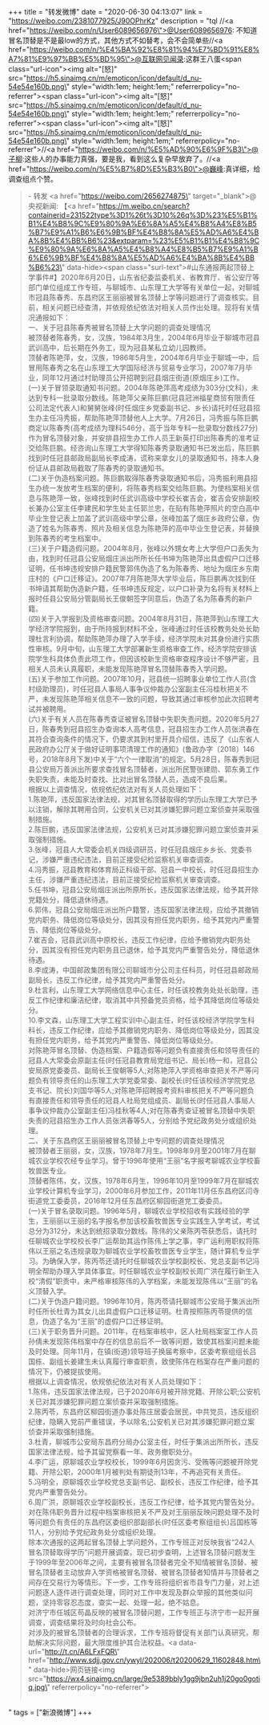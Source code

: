 +++
title = "转发微博"
date = "2020-06-30 04:13:07"
link = "https://weibo.com/2381077925/J90OPhrKz"
description = "tql //<a href=\"https://weibo.com/n/User6089656976\">@User6089656976</a>: 不知道冒名顶替是不是最low的方式，其他方式不如替考，会不会简单些//<a href=\"https://weibo.com/n/%E4%BA%92%E8%81%94%E7%BD%91%E8%A7%81%E9%97%BB%E5%BD%95\">@互联网见闻录</a>:这群王八蛋<span class=\"url-icon\"><img alt=\"[怒]\" src=\"https://h5.sinaimg.cn/m/emoticon/icon/default/d_nu-54e54e160b.png\" style=\"width:1em; height:1em;\" referrerpolicy=\"no-referrer\"></span><span class=\"url-icon\"><img alt=\"[怒]\" src=\"https://h5.sinaimg.cn/m/emoticon/icon/default/d_nu-54e54e160b.png\" style=\"width:1em; height:1em;\" referrerpolicy=\"no-referrer\"></span><span class=\"url-icon\"><img alt=\"[怒]\" src=\"https://h5.sinaimg.cn/m/emoticon/icon/default/d_nu-54e54e160b.png\" style=\"width:1em; height:1em;\" referrerpolicy=\"no-referrer\"></span>//<a href=\"https://weibo.com/n/%E5%AD%90%E6%9F%B3\">@子柳</a>:这些人的办事能力真强，要是我，看到这么复杂早放弃了。//<a href=\"https://weibo.com/n/%E5%B7%8D%E5%B3%B0\">@巍峰</a>:真详细，给调查组点个赞。<br><blockquote> - 转发 <a href=\"https://weibo.com/2656274875\" target=\"_blank\">@央视新闻</a>: 【<a href=\"https://m.weibo.cn/search?containerid=231522type%3D1%26t%3D10%26q%3D%23%E5%B1%B1%E4%B8%9C%E9%80%9A%E6%8A%A5%E4%B8%A4%E8%B5%B7%E9%A1%B6%E6%9B%BF%E4%B8%8A%E5%AD%A6%E4%BA%8B%E4%BB%B6%23&extparam=%23%E5%B1%B1%E4%B8%9C%E9%80%9A%E6%8A%A5%E4%B8%A4%E8%B5%B7%E9%A1%B6%E6%9B%BF%E4%B8%8A%E5%AD%A6%E4%BA%8B%E4%BB%B6%23\" data-hide><span class=\"surl-text\">#山东通报两起顶替上学事件#</span></a>】2020年6月20日，山东省纪委监委机关、省教育厅、省公安厅等部门单位组成工作专班，与聊城市、山东理工大学等有关单位一起，对聊城市冠县陈春秀、东昌府区王丽丽被冒名顶替上学等问题进行了调查核实。目前，相关问题已经查清，并依规依纪依法对相关人员作出处理。现将有关情况通报如下：<br>一、关于冠县陈春秀被冒名顶替上大学问题的调查处理情况<br>被顶替者陈春秀，女，汉族，1984年3月生，2004年6月毕业于聊城市冠县武训高中，后长期在外务工，现为冠县某私立幼儿园教师。<br>顶替者陈艳萍，女，汉族，1986年5月生，2004年6月毕业于聊城一中，后冒用陈春秀之名在山东理工大学国际经济与贸易专业学习，2007年7月毕业，同年12月通过村助理员公开招聘到冠县烟庄街道(原烟庄乡)工作。<br>(一)关于冒领录取通知书问题。2004年陈艳萍高考成绩为303分(文科)，未达到专科一批录取分数线。陈艳萍父亲陈巨鹏(冠县冠洲福星商贸有限责任公司法定代表人)和舅舅张峰(时任烟庄乡党委副书记、乡长)请托时任冠县招生办主任冯秀振，帮助陈艳萍顶替他人上大学。7月26日，冯秀振与陈巨鹏商定以陈春秀(高考成绩为理科546分，高于当年专科一批录取分数线27分)作为冒名顶替对象，并安排县招生办工作人员王新英打印出陈春秀的准考证交给陈巨鹏。经咨询山东理工大学得知陈春秀录取通知书已发出后，陈巨鹏找到时任冠县邮政局副局长李成涛，谎称来拿女儿的录取通知书，持本人身份证从县邮政局截取了陈春秀的录取通知书。<br>(二)关于伪造档案问题。陈巨鹏取得陈春秀录取通知书后，冯秀振利用县招生办统一发放考生档案的便利，将陈春秀档案交给陈巨鹏。为使档案相关信息与陈艳萍一致，张峰找到时任武训高级中学校长崔吉会，崔吉会安排副校长兼办公室主任李建民和学生处主任郭兰忠，在贴有陈艳萍照片的空白高中毕业生登记表上加盖了武训高级中学公章，张峰加盖了烟庄乡政府公章，伪造了姓名为陈春秀、照片及相关信息为陈艳萍的高中毕业生登记表，并替换到陈春秀的考生档案中。<br>(三)关于户籍造假问题。2004年8月，张峰以外甥女考上大学但户口丢失为由，找到时任冠县公安局烟庄派出所所长任书坤为陈艳萍出具虚假户口迁移证明，任书坤违规安排户籍民警郭伟伪造了名为陈春秀、地址为烟庄乡东南庄村的《户口迁移证》。2007年7月陈艳萍大学毕业后，陈巨鹏再次找到任书坤请其帮助伪造新户籍，任书坤违反规定，以户口补录为名将有关材料上报时任县公安局分管副局长王俊朝签字同意后，伪造了名为陈春秀的新户籍。<br>(四)关于入学报到及资格审查问题。2004年8月31日，陈艳萍到山东理工大学经济学院报到，由于所持报到材料不全，张峰通过时任该校教务处处长助理杜言利协调，帮助陈艳萍办理了入学手续，经济学院未对其身份进行实质性审核。9月中旬，山东理工大学部署新生资格审查工作，经济学院安排该院学生科具体负责此项工作，但因该校新生资格审查程序设计不够严密，且相关人员未认真履职，未能发现陈艳萍冒名顶替陈春秀入学问题。<br>(五)关于参加工作问题。2007年10月，冠县统一招聘事业单位工作人员(含村级助理员)，时任冠县人事局人事争议仲裁办公室副主任冯桂秋把关不严，未发现陈艳萍相关信息不一致的问题，导致其通过审核参加此次招聘考试并被聘用。<br>(六)关于有关人员在陈春秀查证被冒名顶替中失职失责问题。2020年5月27日，陈春秀到冠县招生办查询本人高考信息，冠县招生办工作人员张洪春在其符合查询条件的情况下，仍要求其到村里开具介绍信，违反了《山东省人民政府办公厅关于做好证明事项清理工作的通知》(鲁政办字〔2018〕146号，2018年8月下发)中关于“六个一律取消”的规定。5月28日，陈春秀到冠县公安局万善派出所要求查找冒名顶替者，派出所民警张建勋、郭东勇工作失职失责，未能及时查找、比对出冒名顶替人员，造成不良后果。<br>根据以上调查情况，依规依纪依法对有关人员处理如下：<br>1.陈艳萍，违反国家法律法规，对其冒名顶替取得的学历山东理工大学已予以注销，解除其聘用合同，公安机关已对其涉嫌犯罪问题立案侦查并采取强制措施。<br>2.陈巨鹏，违反国家法律法规，公安机关已对其涉嫌犯罪问题立案侦查并采取强制措施。<br>3.张峰，冠县人大常委会机关四级调研员，时任冠县烟庄乡乡长、党委书记，涉嫌严重违纪违法，目前正接受纪检监察机关审查调查。<br>4.冯秀振，冠县教育和体育局正科级干部、冠县一中校长，时任冠县招生办主任，涉嫌严重违纪违法，目前正接受纪检监察机关审查调查。<br>5.任书坤，冠县公安局烟庄派出所原所长，违反国家法律法规，给予其开除党籍处分，降低退休待遇。<br>6.郭伟，冠县公安局烟庄派出所户籍警，违反国家法律法规，应给予其撤销党内职务、降低岗位等级处分，因其没有担任党内职务，给予其党内严重警告、降低岗位等级处分。<br>7.崔吉会，冠县武训高中原校长，违反工作纪律，应给予撤销党内职务处分，因其没有担任党内职务且已退休，给予其党内严重警告处分，降低退休待遇。<br>8.李成涛，中国邮政集团有限公司聊城市分公司主任科员，时任冠县邮政局副局长，违反工作纪律，给予其党内严重警告处分。<br>9.杜言利，山东理工大学网络信息中心主任，时任该校教务处处长助理，违反工作纪律和廉洁纪律，取消其中共预备党员资格，给予其降低岗位等级处分。<br>10.李文森，山东理工大学工程实训中心副主任，时任该校经济学院学生科科长，违反工作纪律，应给予其撤销党内职务、降低岗位等级处分，因其没有担任党内职务，给予其党内严重警告、降低岗位等级处分。<br>对陈艳萍冒名顶替、伪造档案、户籍造假等问题负有直接责任和领导责任的冠县人大常委会原副主任(时任冠县教育局党组书记、局长)杨一和，冠县公安局原党委委员、副局长王俊朝等5人;对陈艳萍入学资格审查把关不严等问题负有领导责任的山东理工大学党委常委、副校长(时任该校经济学院党总支书记、院长)刘国华等5人;对陈艳萍招聘报考资料审核把关不严等问题负有直接责任和领导责任的冠县人社局党组成员、副局长(时任冠县人事局人事争议仲裁办公室副主任)冯桂秋等4人;对在陈春秀查证被冒名顶替中失职失责的冠县招生办工作人员张洪春等5人，分别给予党纪政务处分或组织处理。<br>二、关于东昌府区王丽丽被冒名顶替上中专问题的调查处理情况<br>被顶替者王丽丽，女，汉族，1978年7月生。1998年9月至2001年7月在聊城农业学校农经专业学习。曾于1996年使用“王丽”名字报考聊城农业学校畜牧兽医专业。<br>顶替者陈伟，女，汉族，1978年6月生，1996年10月至1999年7月在聊城农业学校计算机专业学习，2000年6月参加工作，2011年11月任东昌府区闫寺街道党工委委员，2016年12月任东昌府区柳园街道党工委委员。<br>(一)关于冒名录取问题。1996年5月，聊城农业学校招收有实践经验的学生，王丽丽以王丽的名字报名参加该校畜牧兽医专业实践生入学考试，考试总分为312分，未达到统招录取分数线。陈伟的父亲陈丙苓获悉后，请托时任聊城农业学校校长李广运帮助其运作陈伟上学之事，李广运利用职权将陈伟以王丽之名违规录取为聊城农业学校畜牧兽医专业学生，随计算机专业学习。为确保入学，陈丙苓还请托时任聊城农业学校副校长、党总支副书记冯明全帮助办理入学具体事宜。时任聊城农业学校副校长周广洪在履行新生入校“清假”职责中，未严格审核陈伟的入学档案，未能发现陈伟以“王丽”的名义顶替入学。<br>(二)关于伪造户籍问题。1996年10月，陈丙苓请托聊城市公安局于集派出所时任所长杜青为其女儿出具虚假户口迁移证明。杜青按照陈丙苓提供的信息，伪造了名为“王丽”的虚假户口迁移证明。<br>(三)关于职务晋升问题。2011年，在档案审核中，区人社局档案室工作人员孙倩未发现陈伟档案中存在的信息前后不一致等问题，致使其档案问题未能及时处理。同年11月，在镇(街道)领导班子换届考察中，区委考察组组长吕国栋、副组长姜建生未认真履行审查职责，致使陈伟在档案存在严重问题的情况下，仍被提拔使用。<br>根据以上调查情况，依规依纪依法对有关人员处理如下：<br>1.陈伟，违反国家法律法规，已于2020年6月被开除党籍、开除公职;公安机关已对其涉嫌犯罪问题立案侦查并采取强制措施。<br>2.陈丙苓，东昌府区柳园街道办事处陈庄居委会居民，中共党员，违反组织纪律，隐瞒入党前严重错误，予以除名;公安机关已对其涉嫌犯罪问题立案侦查并采取强制措施。<br>3.杜青，聊城市公安局东昌府分局办公室主任，时任于集派出所所长，违反国家法律法规，给予其留党察看一年、政务撤职处分。<br>4.李广运，原聊城农业学校校长，1999年6月因贪污、受贿等问题被开除党籍、开除公职，2000年1月被判处有期徒刑13年，不再追究有关责任。<br>5.冯明全，原聊城农业学校党总支副书记、副校长，违反工作纪律，给予其党内严重警告处分。<br>6.周广洪，原聊城农业学校副校长，违反工作纪律，给予其党内警告处分。<br>对在陈伟职务晋升过程中档案审核把关不严及对王丽丽反映问题处理不及时等问题负有责任的东昌府区委组织部副部长(时任区委考察组组长)吕国栋等11人，分别给予党纪政务处分或组织处理。<br>除本次通报的这两起冒名顶替上学问题外，工作专班正对反映我省“242人冒名顶替取得学历”问题开展调查。现已初步查明，上述冒名顶替问题发生于1999年至2006年之间，主要有被冒名顶替者完全不知情被冒名顶替、被冒名顶替者主动放弃入学资格被冒名顶替、被冒名顶替者知情并与顶替者之间存在交易行为等情形。下一步，工作专班将组织省市县专门力量，对上述问题逐人逐件进行调查处理，同时对工作中发现及群众举报的其他类似问题，坚持零容忍态度，查实一起、处理一起，绝不姑息。<br>对济宁市任城区苟晶反映的被冒名顶替问题，工作专班正与济宁市一起开展调查，调查结果将及时向社会公布。<br>对涉及的被冒名顶替者的合理诉求，工作专班将督促有关部门认真研究，帮助解决实际问题，最大限度维护其合法权益。<a data-url=\"http://t.cn/A6LFxFQR\" href=\"http://www.sdjj.gov.cn/ywyl/202006/t20200629_11602848.htm\" data-hide>网页链接</a><img src=\"https://wx4.sinaimg.cn/large/9e5389bbly1gg9jbn2uh1j20go0gotiq.jpg\" referrerpolicy=\"no-referrer\"><br><br></blockquote>"
tags = ["新浪微博"]
+++

